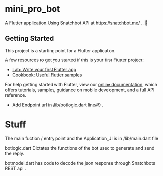 # mini_pro_bot

A Flutter application.Using Snatchbot APi at https://snatchbot.me/ .. 👀

## Getting Started

This project is a starting point for a Flutter application.

A few resources to get you started if this is your first Flutter project:

- [Lab: Write your first Flutter app](https://flutter.dev/docs/get-started/codelab)
- [Cookbook: Useful Flutter samples](https://flutter.dev/docs/cookbook)

For help getting started with Flutter, view our
[online documentation](https://flutter.dev/docs), which offers tutorials,
samples, guidance on mobile development, and a full API reference.

 - Add Endpoint url in /lib/botlogic.dart line#9 .

# Stuff

The main fuction / entry point and the Application_UI is in /lib/main.dart file

botlogic.dart Dictates the functions of the bot used to generate and send the reply.

botmodel.dart has code to decode the json response through Snatchbots REST api .
